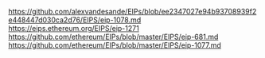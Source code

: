 https://github.com/alexvandesande/EIPs/blob/ee2347027e94b93708939f2e448447d030ca2d76/EIPS/eip-1078.md
https://eips.ethereum.org/EIPS/eip-1271
https://github.com/ethereum/EIPs/blob/master/EIPS/eip-681.md
https://github.com/ethereum/EIPs/blob/master/EIPS/eip-1077.md
